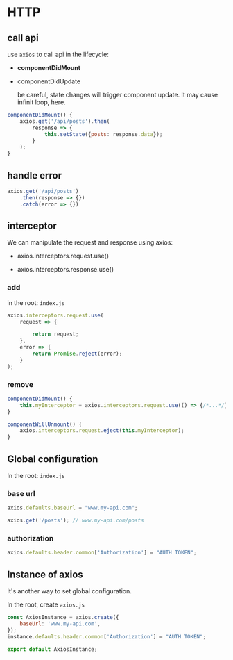 # HTTP

## call api

use `axios` to call api in the lifecycle: 

* **componentDidMount**

* componentDidUpdate

    be careful, state changes will trigger component update. It may cause infinit loop, here.

```javascript
componentDidMount() {
    axios.get('/api/posts').then(
        response => {
            this.setState({posts: response.data});
        }
    ); 
}
```

## handle error

```javascript
axios.get('/api/posts')
    .then(response => {})
    .catch(error => {})
```

## interceptor

We can manipulate the request and response using axios:

* axios.interceptors.request.use()

* axios.interceptors.response.use()

### add

in the root: `index.js`

```javascript
axios.interceptors.request.use(
    request => {

        return request;
    },
    error => {
        return Promise.reject(error);
    }
);
```

### remove

```javascript
componentDidMount() {
    this.myInterceptor = axios.interceptors.request.use(() => {/*...*/});
}

componentWillUnmount() {
    axios.interceptors.request.eject(this.myInterceptor);
}
```

## Global configuration

In the root: `index.js`

### base url

```javascript
axios.defaults.baseUrl = "www.my-api.com";

axios.get('/posts'); // www.my-api.com/posts
```

### authorization

```javascript
axios.defaults.header.common['Authorization'] = "AUTH TOKEN";
```

## Instance of axios

It's another way to set global configuration.

In the root, create `axios.js`

```javascript
const AxiosInstance = axios.create({
    baseUrl: 'www.my-api.com',
});
instance.defaults.header.common['Authorization'] = "AUTH TOKEN";

export default AxiosInstance;
```